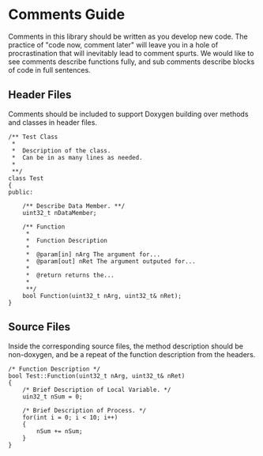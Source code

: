 # Comments Guide

Comments in this library should be written as you develop new code. The practice of "code now, comment later" will leave you in a hole of procrastination that will inevitably lead to comment spurts. We would like to see comments describe functions fully, and sub comments describe blocks of code in full sentences.


## Header Files

Comments should be included to support Doxygen building over methods and classes in header files.

```
/** Test Class
 *  
 *  Description of the class.
 *  Can be in as many lines as needed.
 *
 **/
class Test
{
public:

    /** Describe Data Member. **/
    uint32_t nDataMember;

    /** Function
     *
     *  Function Description
     *
     *  @param[in] nArg The argument for...
     *  @param[out] nRet The argument outputed for...
     *
     *  @return returns the...
     *
     **/
    bool Function(uint32_t nArg, uint32_t& nRet);
}
```

## Source Files

Inside the corresponding source files, the method description should be non-doxygen, and be a repeat of the function description from the headers.

```
/* Function Description */
bool Test::Function(uint32_t nArg, uint32_t& nRet)
{
    /* Brief Description of Local Variable. */
    uin32_t nSum = 0;

    /* Brief Description of Process. */
    for(int i = 0; i < 10; i++)
    {
        nSum += nSum;
    }
}
```
